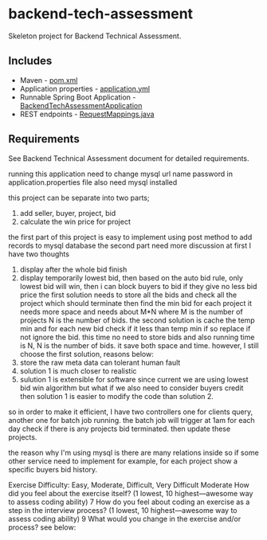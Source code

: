 # backend-tech-assessment

Skeleton project for Backend Technical Assessment.

Includes
--------
- Maven - [pom.xml](pom.xml)
- Application properties - [application.yml](src/main/resources/application.properties)
- Runnable Spring Boot Application - [BackendTechAssessmentApplication](src/main/java/com/intuit/cg/backendtechassessment/BackendTechAssessmentApplication.java)
- REST endpoints - [RequestMappings.java](src/main/java/com/intuit/cg/backendtechassessment/controller/requestmappings/RequestMappings.java)

Requirements
------------
See Backend Technical Assessment document for detailed requirements.

running this application need to change mysql url name password in application.properties file also need mysql installed


this project can be separate into two parts;
1. add seller, buyer, project, bid
2. calculate the win price for project

the first part of this project is easy to implement using post method to add records to mysql database
the second part need more discussion
at first I have two thoughts
1. display after the whole bid finish 
2. display temporarily lowest bid, then based on the auto bid rule, only lowest bid will win, then i can block buyers to bid if they give no less bid price
the first solution needs to store all the bids and check all the project which should terminate then find the min bid for each project it needs more space and needs about M*N where M is the number
of projects N is the number of bids. 
the second solution is cache the temp min and for each new bid check if it less than temp min if so replace if not ignore the bid. this time no need to store bids and also running time is
N, N is the number of bids. it save both space and time.
however, I still choose the first solution, reasons below:
1. store the raw meta data can tolerant human fault
2. solution 1 is much closer to realistic 
3. sulution 1 is extensible for software since current we are using lowest bid win algorithm but what if we also need to consider buyers credit then solution 1 is easier to modify the code than 
solution 2. 

so in order to make it efficient, I have two controllers one for clients query, another one for batch job running. the batch job will trigger at 1am for each day check if there is any projects 
bid terminated. then update these projects. 

the reason why I'm using mysql is there are many relations inside so if some other service need to implement for example, for each project show a specific buyers bid history. 



Exercise Difficulty: Easy, Moderate, Difficult, Very Difficult   Moderate 
How did you feel about the exercise itself? (1 lowest, 10 highest—awesome way to assess coding ability)     7
How do you feel about coding an exercise as a step in the interview process?  (1 lowest, 10 highest—awesome way to assess coding ability)  9
What would you change in the exercise and/or process? see below:


